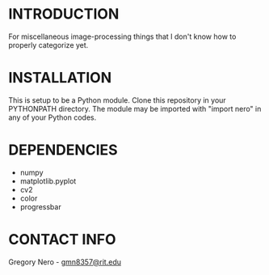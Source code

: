 # INTRODUCTION #
For miscellaneous image-processing things that I don't know how to properly categorize yet.

# INSTALLATION #
This is setup to be a Python module.  Clone this repository in your PYTHONPATH directory.  The module may be imported with "import nero" in any of your Python codes.

# DEPENDENCIES #
* numpy
* matplotlib.pyplot
* cv2
* color
* progressbar

# CONTACT INFO #
Gregory Nero - gmn8357@rit.edu

